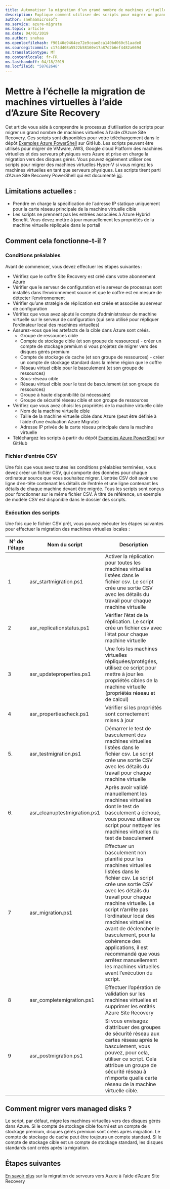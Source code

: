 ```yaml
---
title: Automatiser la migration d’un grand nombre de machines virtuelles vers Azure | Microsoft Docs
description: Explique comment utiliser des scripts pour migrer un grand nombre de machines virtuelles à l’aide d’Azure Site Recovery
author: snehaamicrosoft
ms.service: azure-migrate
ms.topic: article
ms.date: 04/01/2019
ms.author: snehaa
ms.openlocfilehash: f90140e9464ee72e9ceae8ca140bd060c51aade8
ms.sourcegitcommit: c174d408a5522b58160e17a87d2b6ef4482a6694
ms.translationtype: MT
ms.contentlocale: fr-FR
ms.lasthandoff: 04/18/2019
ms.locfileid: "58762648"
---
```

# <a name="scale-migration-of-vms-using-azure-site-recovery"></a>Mettre à l’échelle la migration de machines virtuelles à l’aide d’Azure Site Recovery

Cet article vous aide à comprendre le processus d’utilisation de scripts pour migrer un grand nombre de machines virtuelles à l’aide d’Azure Site Recovery. Ces scripts sont disponibles pour votre téléchargement dans le dépôt [Exemples Azure PowerShell](https://github.com/Azure/azure-docs-powershell-samples/tree/master/azure-migrate/migrate-at-scale-with-site-recovery) sur GitHub. Les scripts peuvent être utilisés pour migrer de VMware, AWS, Google cloud Platform des machines virtuelles et des serveurs physiques vers Azure et prise en charge la migration vers des disques gérés. Vous pouvez également utiliser ces scripts pour migrer des machines virtuelles Hyper-V si vous migrez les machines virtuelles en tant que serveurs physiques. Les scripts tirent parti d’Azure Site Recovery PowerShell qui est documenté [ici](https://docs.microsoft.com/azure/site-recovery/vmware-azure-disaster-recovery-powershell).

## <a name="current-limitations"></a>Limitations actuelles :
- Prendre en charge la spécification de l’adresse IP statique uniquement pour la carte réseau principale de la machine virtuelle cible
- Les scripts ne prennent pas les entrées associées à Azure Hybrid Benefit. Vous devez mettre à jour manuellement les propriétés de la machine virtuelle répliquée dans le portail

## <a name="how-does-it-work"></a>Comment cela fonctionne-t-il ?

### <a name="prerequisites"></a>Conditions préalables
Avant de commencer, vous devez effectuer les étapes suivantes :
- Vérifiez que le coffre Site Recovery est créé dans votre abonnement Azure
- Vérifier que le serveur de configuration et le serveur de processus sont installés dans l’environnement source et que le coffre est en mesure de détecter l’environnement
- Vérifier qu’une stratégie de réplication est créée et associée au serveur de configuration
- Vérifiez que vous avez ajouté le compte d’administrateur de machine virtuelle sur le serveur de configuration (qui sera utilisé pour répliquer l’ordinateur local des machines virtuelles)
- Assurez-vous que les artefacts de la cible dans Azure sont créés.
    - Groupe de ressources cible
    - Compte de stockage cible (et son groupe de ressources) - créer un compte de stockage premium si vous projetez de migrer vers des disques gérés premium
    - Compte de stockage de cache (et son groupe de ressources) - créer un compte de stockage standard dans la même région que le coffre
    - Réseau virtuel cible pour le basculement (et son groupe de ressources)
    - Sous-réseau cible
    - Réseau virtuel cible pour le test de basculement (et son groupe de ressources)
    - Groupe à haute disponibilité (si nécessaire)
    - Groupe de sécurité réseau cible et son groupe de ressources
- Vérifiez que vous avez choisi les propriétés de la machine virtuelle cible
    - Nom de la machine virtuelle cible
    - Taille de la machine virtuelle cible dans Azure (peut être définie à l’aide d’une évaluation Azure Migrate)
    - Adresse IP privée de la carte réseau principale dans la machine virtuelle
- Téléchargez les scripts à partir du dépôt [Exemples Azure PowerShell](https://github.com/Azure/azure-docs-powershell-samples/tree/master/azure-migrate/migrate-at-scale-with-site-recovery) sur GitHub

### <a name="csv-input-file"></a>Fichier d’entrée CSV
Une fois que vous avez toutes les conditions préalables terminées, vous devez créer un fichier CSV, qui comporte des données pour chaque ordinateur source que vous souhaitez migrer. L’entrée CSV doit avoir une ligne d’en-tête contenant les détails de l’entrée et une ligne contenant les détails de chaque machine devant être migrée. Tous les scripts sont conçus pour fonctionner sur le même fichier CSV. À titre de référence, un exemple de modèle CSV est disponible dans le dossier des scripts.

### <a name="script-execution"></a>Exécution des scripts
Une fois que le fichier CSV prêt, vous pouvez exécuter les étapes suivantes pour effectuer la migration des machines virtuelles locales :

**N° de l’étape** | **Nom du script** | **Description**
--- | --- | ---
1 | asr_startmigration.ps1 | Activer la réplication pour toutes les machines virtuelles listées dans le fichier csv. Le script crée une sortie CSV avec les détails du travail pour chaque machine virtuelle
2 | asr_replicationstatus.ps1 | Vérifier l’état de la réplication. Le script crée un fichier csv avec l’état pour chaque machine virtuelle
3 | asr_updateproperties.ps1 | Une fois les machines virtuelles répliquées/protégées, utilisez ce script pour mettre à jour les propriétés cibles de la machine virtuelle (propriétés réseau et de calcul)
4 | asr_propertiescheck.ps1 | Vérifier si les propriétés sont correctement mises à jour
5. | asr_testmigration.ps1 |  Démarrer le test de basculement des machines virtuelles listées dans le fichier csv. Le script crée une sortie CSV avec les détails du travail pour chaque machine virtuelle
6. | asr_cleanuptestmigration.ps1 | Après avoir validé manuellement les machines virtuelles dont le test de basculement a échoué, vous pouvez utiliser ce script pour nettoyer les machines virtuelles du test de basculement
7 | asr_migration.ps1 | Effectuer un basculement non planifié pour les machines virtuelles listées dans le fichier csv. Le script crée une sortie CSV avec les détails du travail pour chaque machine virtuelle. Le script n’arrête pas l’ordinateur local des machines virtuelles avant de déclencher le basculement, pour la cohérence des applications, il est recommandé que vous arrêtez manuellement les machines virtuelles avant l’exécution du script.
8 | asr_completemigration.ps1 | Effectuer l’opération de validation sur les machines virtuelles et supprimer les entités Azure Site Recovery
9 | asr_postmigration.ps1 | Si vous envisagez d’attribuer des groupes de sécurité réseau aux cartes réseau après le basculement, vous pouvez, pour cela, utiliser ce script. Cela attribue un groupe de sécurité réseau à n’importe quelle carte réseau de la machine virtuelle cible.

## <a name="how-to-migrate-to-managed-disks"></a>Comment migrer vers managed disks ?
Le script, par défaut, migre les machines virtuelles vers des disques gérés dans Azure. Si le compte de stockage cible fourni est un compte de stockage premium, disques gérés premium sont créés après migration. Le compte de stockage de cache peut être toujours un compte standard. Si le compte de stockage cible est un compte de stockage standard, les disques standards sont créés après la migration. 

## <a name="next-steps"></a>Étapes suivantes

[En savoir plus](https://docs.microsoft.com/azure/site-recovery/migrate-tutorial-on-premises-azure) sur la migration de serveurs vers Azure à l’aide d’Azure Site Recovery
